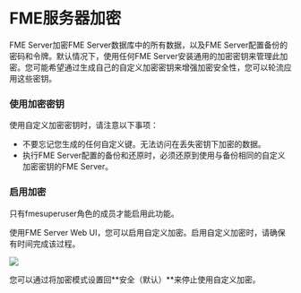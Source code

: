 # FME服务器加密 #

FME Server加密FME Server数据库中的所有数据，以及FME Server配置备份的密码和令牌。默认情况下，使用任何FME Server安装通用的加密密钥来管理此加密。您可能希望通过生成自己的自定义加密密钥来增强加密安全性，您可以轮流应用这些密钥。

### 使用加密密钥 ###

使用自定义加密密钥时，请注意以下事项：
- 不要忘记您生成的任何自定义键。无法访问在丢失密钥下加密的数据。
- 执行FME Server配置的备份和还原时，必须还原到使用与备份相同的自定义加密密钥的FME Server。

### 启用加密 ###

只有fmesuperuser角色的成员才能启用此功能。

使用FME Server Web UI，您可以启用自定义加密。启用自定义加密时，请确保有时间完成该过程。

![](./Images/5.013.FMEServerEncryption.png)

您可以通过将加密模式设置回**安全（默认）**来停止使用自定义加密。

